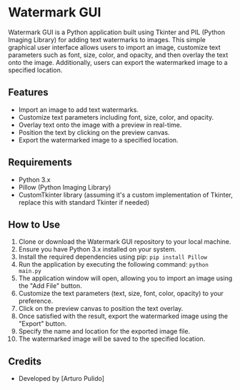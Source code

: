 # Watermark GUI

Watermark GUI is a Python application built using Tkinter and PIL (Python Imaging Library) for adding text watermarks to images. This simple graphical user interface allows users to import an image, customize text parameters such as font, size, color, and opacity, and then overlay the text onto the image. Additionally, users can export the watermarked image to a specified location.

## Features

- Import an image to add text watermarks.
- Customize text parameters including font, size, color, and opacity.
- Overlay text onto the image with a preview in real-time.
- Position the text by clicking on the preview canvas.
- Export the watermarked image to a specified location.

## Requirements

- Python 3.x
- Pillow (Python Imaging Library)
- CustomTkinter library (assuming it's a custom implementation of Tkinter, replace this with standard Tkinter if needed)

## How to Use

1. Clone or download the Watermark GUI repository to your local machine.
2. Ensure you have Python 3.x installed on your system.
3. Install the required dependencies using pip: `pip install Pillow`
4. Run the application by executing the following command: `python main.py`
5. The application window will open, allowing you to import an image using the "Add File" button.
6. Customize the text parameters (text, size, font, color, opacity) to your preference.
7. Click on the preview canvas to position the text overlay.
8. Once satisfied with the result, export the watermarked image using the "Export" button.
9. Specify the name and location for the exported image file.
10. The watermarked image will be saved to the specified location.

## Credits

- Developed by [Arturo Pulido]




